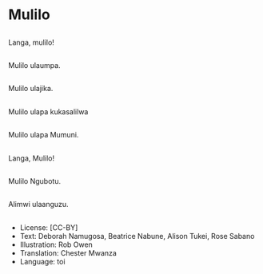 # Mulilo

##
Langa, mulilo!

##
Mulilo ulaumpa.

##
Mulilo ulajika.

##
Mulilo ulapa kukasalilwa

##
Mulilo ulapa Mumuni.

##
Langa, Mulilo!

##
Mulilo Ngubotu.

##
Alimwi ulaanguzu.

##
* License: [CC-BY]
* Text: Deborah Namugosa, Beatrice Nabune, Alison Tukei, Rose Sabano
* Illustration: Rob Owen
* Translation: Chester Mwanza
* Language: toi
